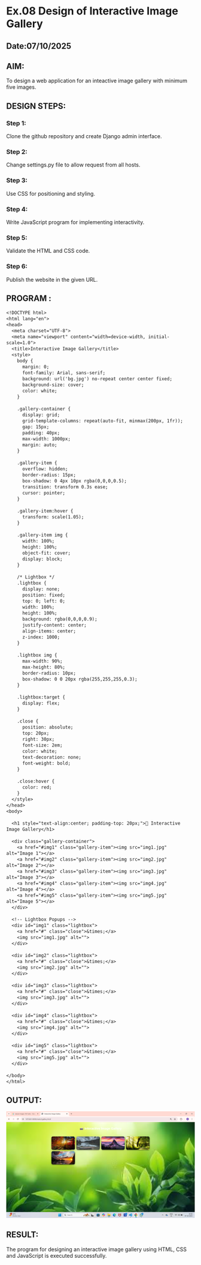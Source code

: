 # Ex.08 Design of Interactive Image Gallery
## Date:07/10/2025

## AIM:
To design a web application for an inteactive image gallery with minimum five images.

## DESIGN STEPS:

### Step 1:
Clone the github repository and create Django admin interface.

### Step 2:
Change settings.py file to allow request from all hosts.

### Step 3:
Use CSS for positioning and styling.

### Step 4:
Write JavaScript program for implementing interactivity.

### Step 5:
Validate the HTML and CSS code.

### Step 6:
Publish the website in the given URL.

## PROGRAM :
```
<!DOCTYPE html>
<html lang="en">
<head>
  <meta charset="UTF-8">
  <meta name="viewport" content="width=device-width, initial-scale=1.0">
  <title>Interactive Image Gallery</title>
  <style>
    body {
      margin: 0;
      font-family: Arial, sans-serif;
      background: url('bg.jpg') no-repeat center center fixed;
      background-size: cover;
      color: white;
    }

    .gallery-container {
      display: grid;
      grid-template-columns: repeat(auto-fit, minmax(200px, 1fr));
      gap: 15px;
      padding: 40px;
      max-width: 1000px;
      margin: auto;
    }

    .gallery-item {
      overflow: hidden;
      border-radius: 15px;
      box-shadow: 0 4px 10px rgba(0,0,0,0.5);
      transition: transform 0.3s ease;
      cursor: pointer;
    }

    .gallery-item:hover {
      transform: scale(1.05);
    }

    .gallery-item img {
      width: 100%;
      height: 100%;
      object-fit: cover;
      display: block;
    }

    /* Lightbox */
    .lightbox {
      display: none;
      position: fixed;
      top: 0; left: 0;
      width: 100%;
      height: 100%;
      background: rgba(0,0,0,0.9);
      justify-content: center;
      align-items: center;
      z-index: 1000;
    }

    .lightbox img {
      max-width: 90%;
      max-height: 80%;
      border-radius: 10px;
      box-shadow: 0 0 20px rgba(255,255,255,0.3);
    }

    .lightbox:target {
      display: flex;
    }

    .close {
      position: absolute;
      top: 20px;
      right: 30px;
      font-size: 2em;
      color: white;
      text-decoration: none;
      font-weight: bold;
    }

    .close:hover {
      color: red;
    }
  </style>
</head>
<body>

  <h1 style="text-align:center; padding-top: 20px;">📸 Interactive Image Gallery</h1>

  <div class="gallery-container">
    <a href="#img1" class="gallery-item"><img src="img1.jpg" alt="Image 1"></a>
    <a href="#img2" class="gallery-item"><img src="img2.jpg" alt="Image 2"></a>
    <a href="#img3" class="gallery-item"><img src="img3.jpg" alt="Image 3"></a>
    <a href="#img4" class="gallery-item"><img src="img4.jpg" alt="Image 4"></a>
    <a href="#img5" class="gallery-item"><img src="img5.jpg" alt="Image 5"></a>
  </div>

  <!-- Lightbox Popups -->
  <div id="img1" class="lightbox">
    <a href="#" class="close">&times;</a>
    <img src="img1.jpg" alt="">
  </div>

  <div id="img2" class="lightbox">
    <a href="#" class="close">&times;</a>
    <img src="img2.jpg" alt="">
  </div>

  <div id="img3" class="lightbox">
    <a href="#" class="close">&times;</a>
    <img src="img3.jpg" alt="">
  </div>

  <div id="img4" class="lightbox">
    <a href="#" class="close">&times;</a>
    <img src="img4.jpg" alt="">
  </div>

  <div id="img5" class="lightbox">
    <a href="#" class="close">&times;</a>
    <img src="img5.jpg" alt="">
  </div>

</body>
</html>
```
## OUTPUT:
![alt text](<Screenshot 2025-10-07 193841.png>)
## RESULT:
The program for designing an interactive image gallery using HTML, CSS and JavaScript is executed successfully.
